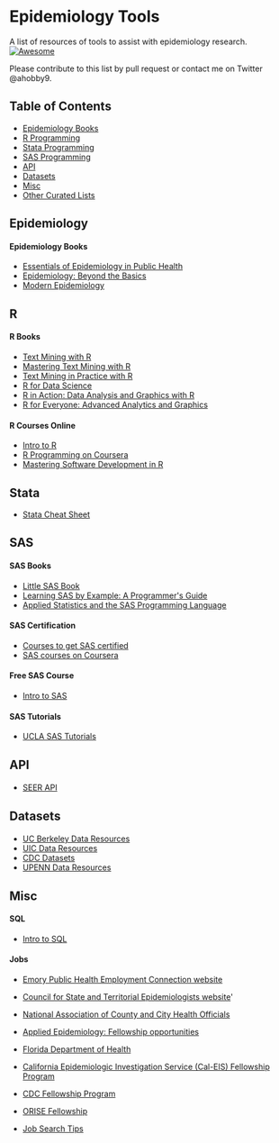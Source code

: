 # Epidemiology Tools
A list of resources of tools to assist with epidemiology research. [![Awesome](https://awesome.re/badge.svg)](https://awesome.re)

Please contribute to this list by pull request or contact me on Twitter @ahobby9.

## Table of Contents
- [Epidemiology Books](#epidemiology)
- [R Programming](#r)
- [Stata Programming](#stata)
- [SAS Programming](#sas)
- [API](#api)
- [Datasets](#datasets)
- [Misc](#misc)
- [Other Curated Lists](#other-curated-lists)

## Epidemiology 

#### Epidemiology Books

- [Essentials of Epidemiology in Public Health](https://amzn.to/2UpdxSh)
- [Epidemiology: Beyond the Basics](https://amzn.to/2G9BBom)
- [Modern Epidemiology](https://amzn.to/2RXAu2)

## R

#### R Books
- [Text Mining with R](http://tidytextmining.com/)
- [Mastering Text Mining with R](http://shop.oreilly.com/product/9781783551811.do?green=C89CE13A-3CEC-5EBD-08AC-F97ED76586DF&intcmp=af-mybuy-9781783551811.IP)
- [Text Mining in Practice with R](https://www.wiley.com/en-us/Text+Mining+in+Practice+with+R-p-9781119282013)
- [R for Data Science](https://amzn.to/2MFCLcy)
- [R in Action: Data Analysis and Graphics with R](https://amzn.to/2CWUHuz)
- [R for Everyone: Advanced Analytics and Graphics](https://amzn.to/2MH1wF4)

#### R Courses Online

- [Intro to R](https://www.datacamp.com/courses/free-introduction-to-r)
- [R Programming on Coursera](https://www.coursera.org/learn/r-programming)
- [Mastering Software Development in R](https://www.coursera.org/specializations/r)

## Stata
- [Stata Cheat Sheet](http://geocenter.github.io/StataTraining/portfolio/01_resource/?fbclid=IwAR1L4-_1urU4BeNwvcMoPoBslhGh31c7XxTpSWkJglybQoCa4mSSBNQTUp0)

## SAS

#### SAS Books
- [Little SAS Book](https://amzn.to/2CR6URI)
- [Learning SAS by Example: A Programmer's Guide](https://amzn.to/2UleDhU)
- [Applied Statistics and the SAS Programming Language](https://amzn.to/2DFLOXW)

#### SAS Certification 

- [Courses to get SAS certified](https://www.sas.com/en_us/certification.html)
- [SAS courses on Coursera](https://www.coursera.org/courses?query=sas)

#### Free SAS Course
- [Intro to SAS](https://support.sas.com/edu/elearning.html?ctry=us&productType=library&fbclid=IwAR38FboNEhSRgM5UbixtenOT4PUAchLWmO-IzULOiHWkkcKcwGV_Wvh0Qks)

#### SAS Tutorials
- [UCLA SAS Tutorials](https://stats.idre.ucla.edu/sas/)

## API

####
- [SEER API](https://seer.cancer.gov/registrars/api/)

## Datasets

####
- [UC Berkeley Data Resources](http://guides.lib.berkeley.edu/publichealth/healthstatistics/rawdata)
- [UIC Data Resources](https://researchguides.uic.edu/c.php?g=252253&p=1683071)
- [CDC Datasets](https://www.cdc.gov/DataStatistics/)
- [UPENN Data Resources](https://guides.library.upenn.edu/c.php?g=475317&p=3256960)

## Misc

#### SQL

- [Intro to SQL](https://www.datacamp.com/courses/intro-to-sql-for-data-science)

#### Jobs

- [Emory Public Health Employment Connection website](http://cfusion.sph.emory.edu/PHEC/index.cfm?CFID=13092232&CFTOKEN=80281718)

- [Council for State and Territorial Epidemiologists website](http://www.cste.org/ )'

- [National Association of County and City Health Officials](http://www.naccho.org/ )

- [Applied Epidemiology: Fellowship opportunities](http://www.cste.org/?page=CSTEFellowships) 

- [Florida Department of Health](http://www.floridahealth.gov/%5C/diseases-and-conditions/disease-reporting-and-management/florida-epidemic-intelligence-service/index.html)

- [California Epidemiologic Investigation Service (Cal-EIS) Fellowship Program](https://www.cdph.ca.gov/programs/Pages/CaliforniaEpidemiologicInvestigationService(Cal-EIS).aspx)

- [CDC Fellowship Program](https://www.cdc.gov/phap/)

- [ORISE Fellowship](https://orise.orau.gov/stem/internships-fellowships-research-opportunities/index.html)

- [Job Search Tips](https://docs.google.com/document/d/1ooZ5MtfEo9lHDY_zS2UeFJRY8H5b17JfU5L_Ib6xlfA/mobilebasic?fbclid=IwAR15ni1J7xR9eo1bE5k0o4x3TKMHU5FncDfKdrMGjlTp0R_YKWEg3xIoLjo)
